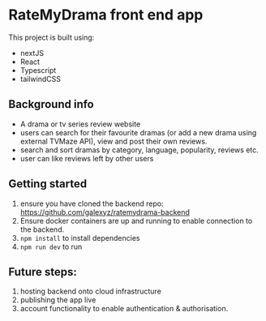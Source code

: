 # RateMyDrama front end app

This project is built using:
- nextJS
- React
- Typescript
- tailwindCSS

## Background info
- A drama or tv  series review website 
- users can search for their favourite dramas  (or add a new drama using external TVMaze API), view and post their own reviews.
- search and sort dramas by category, language, popularity, reviews etc.
- user can like reviews left by other users

## Getting started

1. ensure you have cloned the backend repo: https://github.com/galexyz/ratemydrama-backend
2. Ensure docker containers are up and running to enable connection to the backend.
3. `npm install` to install dependencies
4. `npm run dev` to run

## Future steps:
1. hosting backend onto cloud infrastructure
2. publishing the app live
3. account functionality to enable authentication & authorisation.
